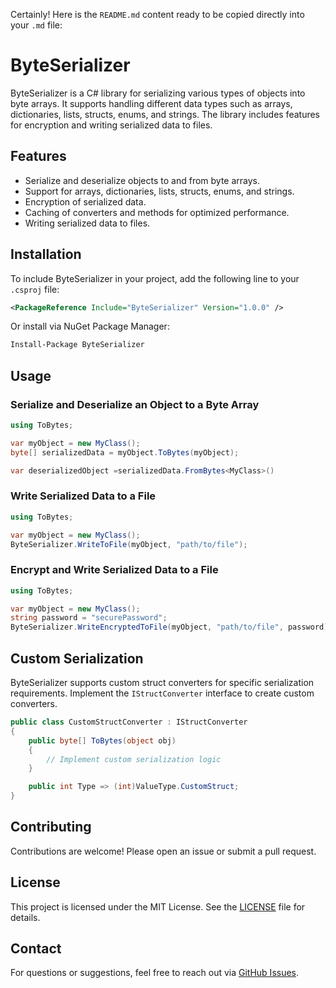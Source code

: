 Certainly! Here is the `README.md` content ready to be copied directly into your `.md` file:

# ByteSerializer

ByteSerializer is a C# library for serializing various types of objects into byte arrays. It supports handling different data types such as arrays, dictionaries, lists, structs, enums, and strings. The library includes features for encryption and writing serialized data to files.

## Features

- Serialize and deserialize objects to and from byte arrays.
- Support for arrays, dictionaries, lists, structs, enums, and strings.
- Encryption of serialized data.
- Caching of converters and methods for optimized performance.
- Writing serialized data to files.

## Installation

To include ByteSerializer in your project, add the following line to your `.csproj` file:

```xml
<PackageReference Include="ByteSerializer" Version="1.0.0" />
```

Or install via NuGet Package Manager:

```sh
Install-Package ByteSerializer
```

## Usage

### Serialize and Deserialize an Object to a Byte Array

```csharp
using ToBytes;

var myObject = new MyClass();
byte[] serializedData = myObject.ToBytes(myObject);

var deserializedObject =serializedData.FromBytes<MyClass>()
```

### Write Serialized Data to a File

```csharp
using ToBytes;

var myObject = new MyClass();
ByteSerializer.WriteToFile(myObject, "path/to/file");
```

### Encrypt and Write Serialized Data to a File

```csharp
using ToBytes;

var myObject = new MyClass();
string password = "securePassword";
ByteSerializer.WriteEncryptedToFile(myObject, "path/to/file", password);
```

## Custom Serialization

ByteSerializer supports custom struct converters for specific serialization requirements. Implement the `IStructConverter` interface to create custom converters.

```csharp
public class CustomStructConverter : IStructConverter
{
    public byte[] ToBytes(object obj)
    {
        // Implement custom serialization logic
    }

    public int Type => (int)ValueType.CustomStruct;
}
```

## Contributing

Contributions are welcome! Please open an issue or submit a pull request.

## License

This project is licensed under the MIT License. See the [LICENSE](LICENSE) file for details.

## Contact

For questions or suggestions, feel free to reach out via [GitHub Issues]([https://github.com/your-repo/byte-serializer/issues](https://github.com/Smando87/ToBytes/issues)).
```

